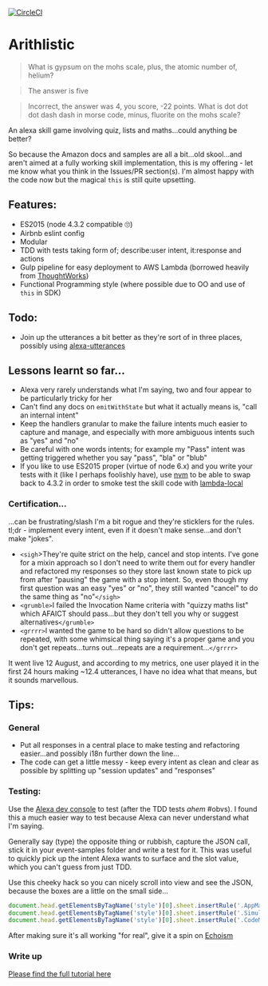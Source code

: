 [![CircleCI](https://circleci.com/gh/craigbilner/arithlistic.svg?style=svg)](https://circleci.com/gh/craigbilner/arithlistic)

# Arithlistic

> What is gypsum on the mohs scale, plus, the atomic number of, helium?

> The answer is five

> Incorrect, the answer was 4, you score, -22 points. What is dot dot dot dash dash in morse code, minus, fluorite on the mohs scale?

An alexa skill game involving quiz, lists and maths...could anything be better?

So because the Amazon docs and samples are all a bit...old skool...and aren't aimed at a fully working skill implementation, this is my offering - let me know what you think in the Issues/PR section(s). I'm almost happy with the code now but the magical `this` is still quite upsetting.

## Features:

* ES2015 (node 4.3.2 compatible 🙄)
* Airbnb eslint config
* Modular
* TDD with tests taking form of; describe:user intent, it:response and actions
* Gulp pipeline for easy deployment to AWS Lambda (borrowed heavily from [ThoughtWorks](https://github.com/ThoughtWorksStudios/node-aws-lambda))
* Functional Programming style (where possible due to OO and use of `this` in SDK)

## Todo:

* Join up the utterances a bit better as they're sort of in three places, possibly using [alexa-utterances](https://github.com/mreinstein/alexa-utterances)

## Lessons learnt so far...

* Alexa very rarely understands what I'm saying, two and four appear to be particularly tricky for her
* Can't find any docs on `emitWithState` but what it actually means is, "call an internal intent"
* Keep the handlers granular to make the failure intents much easier to capture and manage, and especially with more ambiguous intents such as "yes" and "no"
* Be careful with one words intents; for example my "Pass" intent was getting triggered whether you say "pass", "bla" or "blub"
* If you like to use ES2015 proper (virtue of node 6.x) and you write your tests with it (like I perhaps foolishly have), use [nvm](https://github.com/creationix/nvm) to be able to swap back to 4.3.2 in order to smoke test the skill code with [lambda-local](https://www.npmjs.com/package/lambda-local)

### Certification...

...can be frustrating/slash I'm a bit rogue and they're sticklers for the rules. tl;dr - implement every intent, even if it doesn't make sense...and don't make "jokes".

* `<sigh`>They're quite strict on the help, cancel and stop intents. I've gone for a mixin approach so I don't need to write them out for every handler and refactored my responses so they store last known state to pick up from after "pausing" the game with a stop intent. So, even though my first question was an easy "yes" or "no", they still wanted "cancel" to do the same thing as "no"`</sigh>`
* `<grumble>`I failed the Invocation Name criteria with "quizzy maths list" which AFAICT should pass...but they don't tell you why or suggest alternatives`</grumble>`
* `<grrrr>`I wanted the game to be hard so didn't allow questions to be repeated, with some whimsical thing saying it's a proper game and you don't get repeats...turns out...repeats are a requirement...`</grrrr>`

It went live 12 August, and according to my metrics, one user played it in the first 24 hours making ~12.4 utterances, I have no idea what that means, but it sounds marvellous.

## Tips:

### General

* Put all responses in a central place to make testing and refactoring easier...and possibly i18n further down the line...
* The code can get a little messy - keep every intent as clean and clear as possible by splitting up "session updates" and "responses"

### Testing:

Use the [Alexa dev console](https://developer.amazon.com) to test (after the TDD tests *ahem* #obvs). I found this a much easier way to test because Alexa can never understand what I'm saying.

Generally say (type) the opposite thing or rubbish, capture the JSON call, stick it in your event-samples folder and write a test for it. This was useful to quickly pick up the intent Alexa wants to surface and the slot value, which you can't guess from just TDD.

Use this cheeky hack so you can nicely scroll into view and see the JSON, because the boxes are a little on the small side...

```javascript
document.head.getElementsByTagName('style')[0].sheet.insertRule('.AppManagementViewContainer { overflow: visible !important; }', 0);
document.head.getElementsByTagName('style')[0].sheet.insertRule('.Simulator-tab { display: flex; flex-flow: column; }', 1);
document.head.getElementsByTagName('style')[0].sheet.insertRule('.CodeMirror { width: 1500px !important; }', 2);
```

After making sure it's all working "for real", give it a spin on [Echoism](https://echosim.io/)

### Write up

[Please find the full tutorial here](http://tutorials.pluralsight.com/interesting-apis/alexa-run-this-javascript-app)
